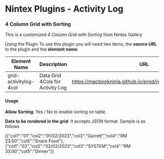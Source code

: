 # Nintex Plugins - Activity Log

### 4 Column Grid with Sorting
This is a customized *4 Column Grid with Sorting* from Nintex Gallery

Using the Plugin
To use this plugin you will need two items, the **source URL** to the plugin and the **element name**.

| Element Name | Description | URL  |
|---|---|---|
| grid-activitylog-4col | Data Grid 4Cols for Activity Log | https://macbookninja.github.io/prod/js/grid_withSorting_4col.js  |

#### Usage
**Allow Sorting**: Yes / No to enable sorting on table.

**Data to be rendered in the grid**: It accepts JSON format. Sample is as follows

[{"col1":"01","col2":"01/02/2023","col3":"Garrett","col4":"RM 23.00","col5":"Snack Food"},{"col1":"02","col2":"02/02/2023","col3":"SYSTEM","col4":"RM 33.00","col5":"Dinner"}]




